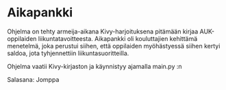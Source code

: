# Aikapankki

Ohjelma on tehty armeija-aikana Kivy-harjoituksena pitämään kirjaa AUK-oppilaiden liikuntatavoitteesta. Aikapankki oli kouluttajien kehittämä menetelmä, joka perustui siihen, että oppilaiden myöhästyessä siihen kertyi saldoa, jota tyhjennettiin liikuntasuoritteilla.  

Ohjelma vaatii Kivy-kirjaston ja käynnistyy ajamalla main.py :n 

Salasana: Jomppa
